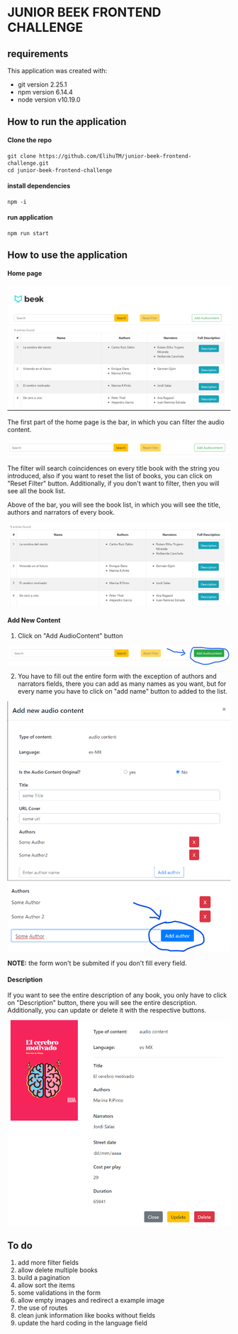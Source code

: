 # JUNIOR BEEK FRONTEND CHALLENGE

## requirements

This application was created with:

* git version 2.25.1
* npm version 6.14.4
* node version v10.19.0

## How to run the application

#### Clone the repo

```
git clone https://github.com/ElihuTM/junior-beek-frontend-challenge.git
cd junior-beek-frontend-challenge
```

#### install dependencies
```
npm -i
```

#### run application
```
npm run start
```

## How to use the application

#### Home page

![home page](./instructions-images/Home.png)

The first part of the home page is the bar, in which you can filter the audio content.

![Bar field](./instructions-images/Bar.png)

The filter will search coincidences on every title book with the string you introduced, also if you want to reset the list of books, you can click on "Reset Filter" button. Additionally, if you don't want to filter, then you will see all the book list.


Above of the bar, you will see the book list, in which you will see the title, authors and narrators of every book.

![Content Table](./instructions-images/BookTable.png)

#### Add New Content

1. Click on "Add AudioContent" button

![Add content button](./instructions-images/AddContentButton.png)

2. You have to fill out the entire form with the exception of authors and narrators fields, there you can add as many names as you want, but for every name you have to click on "add name" button to added to the list.

![add content form](./instructions-images/AddForm.png)
![authors field](./instructions-images/AuthorsForm.png)

**NOTE:** the form won't be submited if you don't fill every field.

#### Description

If you want to see the entire description of any book, you only have to click on "Description" button, there you will see the entire description. Additionally, you can update or delete it with the respective buttons.

![book description](./instructions-images/Description.png)
## To do

1. add more filter fields
2. allow delete multiple books
3. build a pagination
4. allow sort the items
5. some validations in the form
6. allow empty images and redirect a example image
7. the use of routes
8. clean junk information like books without fields
9. update the hard coding in the language field